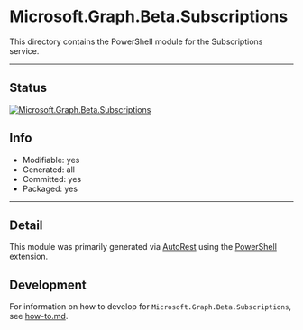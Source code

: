 <!-- region Generated -->
# Microsoft.Graph.Beta.Subscriptions
This directory contains the PowerShell module for the Subscriptions service.

---
## Status
[![Microsoft.Graph.Beta.Subscriptions](https://img.shields.io/powershellgallery/v/Microsoft.Graph.Beta.Subscriptions.svg?style=flat-square&label=Microsoft.Graph.Beta.Subscriptions "Microsoft.Graph.Beta.Subscriptions")](https://www.powershellgallery.com/packages/Microsoft.Graph.Beta.Subscriptions/)

## Info
- Modifiable: yes
- Generated: all
- Committed: yes
- Packaged: yes

---
## Detail
This module was primarily generated via [AutoRest](https://github.com/Azure/autorest) using the [PowerShell](https://github.com/Azure/autorest.powershell) extension.

## Development
For information on how to develop for `Microsoft.Graph.Beta.Subscriptions`, see [how-to.md](how-to.md).
<!-- endregion -->
